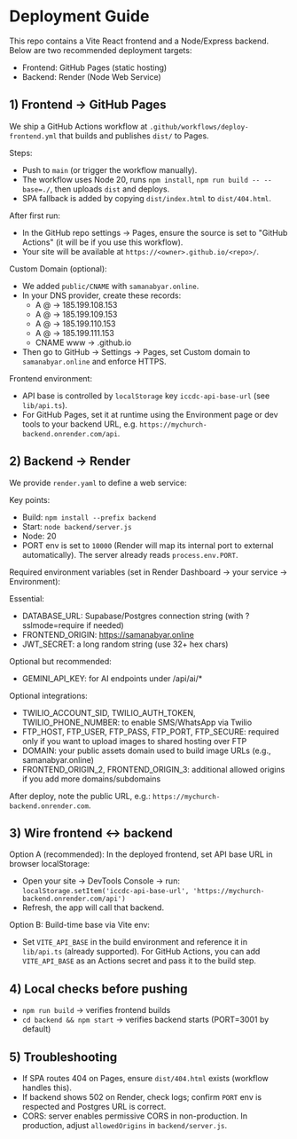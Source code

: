 # Deployment Guide

This repo contains a Vite React frontend and a Node/Express backend. Below are two recommended deployment targets:

- Frontend: GitHub Pages (static hosting)
- Backend: Render (Node Web Service)

## 1) Frontend → GitHub Pages

We ship a GitHub Actions workflow at `.github/workflows/deploy-frontend.yml` that builds and publishes `dist/` to Pages.

Steps:
- Push to `main` (or trigger the workflow manually).
- The workflow uses Node 20, runs `npm install`, `npm run build -- --base=./`, then uploads `dist` and deploys.
- SPA fallback is added by copying `dist/index.html` to `dist/404.html`.

After first run:
- In the GitHub repo settings → Pages, ensure the source is set to "GitHub Actions" (it will be if you use this workflow).
- Your site will be available at `https://<owner>.github.io/<repo>/`.

Custom Domain (optional):
- We added `public/CNAME` with `samanabyar.online`.
- In your DNS provider, create these records:
	- A @ → 185.199.108.153
	- A @ → 185.199.109.153
	- A @ → 185.199.110.153
	- A @ → 185.199.111.153
	- CNAME www → <owner>.github.io
- Then go to GitHub → Settings → Pages, set Custom domain to `samanabyar.online` and enforce HTTPS.

Frontend environment:
- API base is controlled by `localStorage` key `iccdc-api-base-url` (see `lib/api.ts`).
- For GitHub Pages, set it at runtime using the Environment page or dev tools to your backend URL, e.g. `https://mychurch-backend.onrender.com/api`.

## 2) Backend → Render

We provide `render.yaml` to define a web service:

Key points:
- Build: `npm install --prefix backend`
- Start: `node backend/server.js`
- Node: 20
- PORT env is set to `10000` (Render will map its internal port to external automatically). The server already reads `process.env.PORT`.

Required environment variables (set in Render Dashboard → your service → Environment):

Essential:
- DATABASE_URL: Supabase/Postgres connection string (with ?sslmode=require if needed)
- FRONTEND_ORIGIN: https://samanabyar.online
- JWT_SECRET: a long random string (use 32+ hex chars)

Optional but recommended:
- GEMINI_API_KEY: for AI endpoints under /api/ai/*

Optional integrations:
- TWILIO_ACCOUNT_SID, TWILIO_AUTH_TOKEN, TWILIO_PHONE_NUMBER: to enable SMS/WhatsApp via Twilio
- FTP_HOST, FTP_USER, FTP_PASS, FTP_PORT, FTP_SECURE: required only if you want to upload images to shared hosting over FTP
- DOMAIN: your public assets domain used to build image URLs (e.g., samanabyar.online)
- FRONTEND_ORIGIN_2, FRONTEND_ORIGIN_3: additional allowed origins if you add more domains/subdomains

After deploy, note the public URL, e.g.: `https://mychurch-backend.onrender.com`.

## 3) Wire frontend ↔ backend

Option A (recommended): In the deployed frontend, set API base URL in browser localStorage:
- Open your site → DevTools Console → run:
	`localStorage.setItem('iccdc-api-base-url', 'https://mychurch-backend.onrender.com/api')`
- Refresh, the app will call that backend.

Option B: Build-time base via Vite env:
- Set `VITE_API_BASE` in the build environment and reference it in `lib/api.ts` (already supported). For GitHub Actions, you can add `VITE_API_BASE` as an Actions secret and pass it to the build step.

## 4) Local checks before pushing

- `npm run build` → verifies frontend builds
- `cd backend && npm start` → verifies backend starts (PORT=3001 by default)

## 5) Troubleshooting

- If SPA routes 404 on Pages, ensure `dist/404.html` exists (workflow handles this).
- If backend shows 502 on Render, check logs; confirm `PORT` env is respected and Postgres URL is correct.
- CORS: server enables permissive CORS in non-production. In production, adjust `allowedOrigins` in `backend/server.js`.

